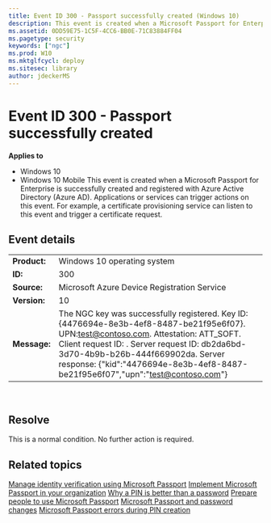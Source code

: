 ```yaml
---
title: Event ID 300 - Passport successfully created (Windows 10)
description: This event is created when a Microsoft Passport for Enterprise is successfully created and registered with Azure Active Directory (Azure AD).
ms.assetid: 0DD59E75-1C5F-4CC6-BB0E-71C83884FF04
ms.pagetype: security
keywords: ["ngc"]
ms.prod: W10
ms.mktglfcycl: deploy
ms.sitesec: library
author: jdeckerMS
---
```

# Event ID 300 - Passport successfully created
**Applies to**
-   Windows 10
-   Windows 10 Mobile
This event is created when a Microsoft Passport for Enterprise is successfully created and registered with Azure Active Directory (Azure AD). Applications or services can trigger actions on this event. For example, a certificate provisioning service can listen to this event and trigger a certificate request.
## Event details
|              |                                                                                                                                                                                                                                                                                                               |
|--------------|---------------------------------------------------------------------------------------------------------------------------------------------------------------------------------------------------------------------------------------------------------------------------------------------------------------|
| **Product:** | Windows 10 operating system                                                                                                                                                                                                                                                                                   |
| **ID:**      | 300                                                                                                                                                                                                                                                                                                           |
| **Source:**  | Microsoft Azure Device Registration Service                                                                                                                                                                                                                                                                   |
| **Version:** | 10                                                                                                                                                                                                                                                                                                            |
| **Message:** | The NGC key was successfully registered. Key ID: {4476694e-8e3b-4ef8-8487-be21f95e6f07}. UPN:test@contoso.com. Attestation: ATT\_SOFT. Client request ID: . Server request ID: db2da6bd-3d70-4b9b-b26b-444f669902da. Server response: {"kid":"4476694e-8e3b-4ef8-8487-be21f95e6f07","upn":"test@contoso.com"} |
 
## Resolve
This is a normal condition. No further action is required.
## Related topics
[Manage identity verification using Microsoft Passport](manage-identity-verification-using-microsoft-passport.md)
[Implement Microsoft Passport in your organization](implement-microsoft-passport-in-your-organization.md)
[Why a PIN is better than a password](why-a-pin-is-better-than-a-password.md)
[Prepare people to use Microsoft Passport](prepare-people-to-use-microsoft-passport.md)
[Microsoft Passport and password changes](microsoft-passport-and-password-changes.md)
[Microsoft Passport errors during PIN creation](microsoft-passport-errors-during-pin-creation.md)
 
 
